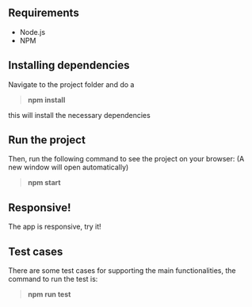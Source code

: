 ## Requirements

- Node.js
- NPM

## Installing dependencies

Navigate to the project folder and do a

> **npm install**

this will install the necessary dependencies

## Run the project

Then, run the following command to see the project on your browser: (A new window will open automatically)

> **npm start**

## Responsive!

The app is responsive, try it!

## Test cases

There are some test cases for supporting the main functionalities, the command to run the test is:

> **npm run test**
